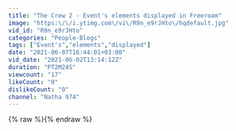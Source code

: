 ```yaml
---
title: "The Crew 2 - Event's elements displayed in Freeroam"
image: "https:\/\/i.ytimg.com\/vi\/R9n_e9rJHto\/hqdefault.jpg"
vid_id: "R9n_e9rJHto"
categories: "People-Blogs"
tags: ["Event's","elements","displayed"]
date: "2021-06-07T16:44:01+03:00"
vid_date: "2021-06-02T13:14:12Z"
duration: "PT2M24S"
viewcount: "17"
likeCount: "0"
dislikeCount: "0"
channel: "Natha 974"
---
```

{% raw %}{% endraw %}
